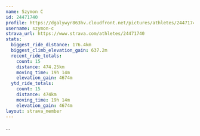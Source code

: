 ```yaml
---
name: Szymon C
id: 24471740
profile: https://dgalywyr863hv.cloudfront.net/pictures/athletes/24471740/7213253/2/large.jpg
username: szymon-c
strava_url: https://www.strava.com/athletes/24471740
stats:
  biggest_ride_distance: 176.4km
  biggest_climb_elevation_gain: 637.2m
  recent_ride_totals:
    count: 15
    distance: 474.25km
    moving_time: 19h 14m
    elevation_gain: 4674m
  ytd_ride_totals:
    count: 15
    distance: 474km
    moving_time: 19h 14m
    elevation_gain: 4674m
layout: strava_member
--- 
```

...
